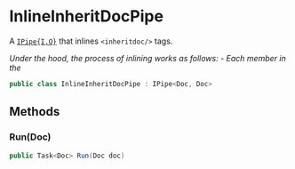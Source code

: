 # InlineInheritDocPipe
A [`IPipe{I,O}`](./IPipe{I,O}.md) that inlines `<inheritdoc/>` tags.

_Under the hood, the process of inlining works as follows:_
_- Each member in the_

```cs
public class InlineInheritDocPipe : IPipe<Doc, Doc>
```

## Methods
### Run(Doc)
```cs
public Task<Doc> Run(Doc doc)
```

